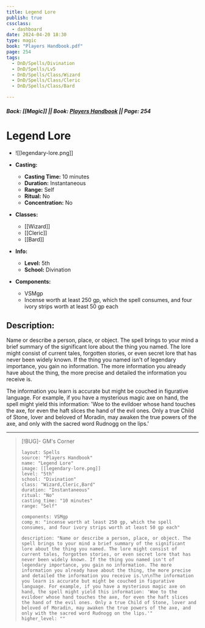 ```yaml
---
title: Legend Lore
publish: true
cssclass:
  - dashboard
date: 2024-04-20 18:30
type: magic
book: "Players Handbook.pdf"
page: 254
tags:
  - DnD/Spells/Divination
  - DnD/Spells/Lv5
  - DnD/Spells/Class/Wizard
  - DnD/Spells/Class/Cleric
  - DnD/Spells/Class/Bard

---
```


##### Back: [[Magic]] || Book: [Players Handbook](https://drive.google.com/drive/folders/1O5bhpYizcIT5xxAoLOuzCRht_PVS7VSG?usp=sharing) || Page: 254

# Legend Lore
- ![[legendary-lore.png]]
- **Casting:**
    - **Casting Time:** 10 minutes
    - **Duration:** Instantaneous
    - **Range:** Self
    - **Ritual:** No
    - **Concentration:** No
- **Classes:**
    - [[Wizard]]
    - [[Cleric]]
    - [[Bard]]

- **Info:**
    - **Level:** 5th
    - **School:** Divination
- **Components:**
    - VSMgp
    - Incense worth at least 250 gp, which the spell consumes, and four ivory strips worth at least 50 gp each

## Description:
Name or describe a person, place, or object. The spell brings to your mind a brief summary of the significant lore about the thing you named. The lore might consist of current tales, forgotten stories, or even secret lore that has never been widely known. If the thing you named isn't of legendary importance, you gain no information. The more information you already have about the thing, the more precise and detailed the information you receive is.

The information you learn is accurate but might be couched in figurative language. For example, if you have a mysterious magic axe on hand, the spell might yield this information: 'Woe to the evildoer whose hand touches the axe, for even the haft slices the hand of the evil ones. Only a true Child of Stone, lover and beloved of Moradin, may awaken the true powers of the axe, and only with the sacred word Rudnogg on the lips.'



---

> [!BUG]- GM's Corner
>
> ```statblock
> layout: Spells
> source: "Players Handbook"
> name: "Legend Lore"
> image: [[legendary-lore.png]]
> level: "5th"
> school: "Divination"
> class: "Wizard,Cleric,Bard"
> duration: "Instantaneous"
> ritual: "No"
> casting_time: "10 minutes"
> range: "Self"
>
> components: VSMgp
> comp_m: "incense worth at least 250 gp, which the spell consumes, and four ivory strips worth at least 50 gp each"
>
> description: "Name or describe a person, place, or object. The spell brings to your mind a brief summary of the significant lore about the thing you named. The lore might consist of current tales, forgotten stories, or even secret lore that has never been widely known. If the thing you named isn't of legendary importance, you gain no information. The more information you already have about the thing, the more precise and detailed the information you receive is.\n\nThe information you learn is accurate but might be couched in figurative language. For example, if you have a mysterious magic axe on hand, the spell might yield this information: 'Woe to the evildoer whose hand touches the axe, for even the haft slices the hand of the evil ones. Only a true Child of Stone, lover and beloved of Moradin, may awaken the true powers of the axe, and only with the sacred word Rudnogg on the lips.'"
> higher_level: ""
> ```
